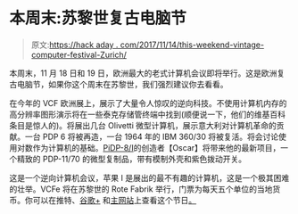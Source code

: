 # 本周末:苏黎世复古电脑节

> 原文:[https://hack aday . com/2017/11/14/this-weekend-vintage-computer-festival-Zurich/](https://hackaday.com/2017/11/14/this-weekend-vintage-computer-festival-zurich/)

本周末，11 月 18 日和 19 日，欧洲最大的老式计算机会议即将举行。这是欧洲复古电脑节，如果你这个周末在苏黎世，我们强烈建议你去看看。

在今年的 VCF 欧洲展上，展示了大量令人惊叹的逆向科技。不使用计算机内存的高分辨率图形演示将在一些泰克存储管终端中找到(顺便说一下，他们的维基百科条目是惊人的)。将展出几台 Olivetti 微型计算机，展示意大利对计算机革命的贡献。一台 PDP 6 将被再造，一台 1964 年的 IBM 360/30 将被复活。将会讨论使用对数作为计算机的基础。[PiDP-8/I](http://obsolescence.wixsite.com/obsolescence/pidp-8)的创造者【Oscar】将带来他的最新项目，一个精致的 PDP-11/70 的微型复制品，带有模制外壳和紫色拨动开关。

这是一个逆向计算机会议，苹果 I 是展出的最不有趣的计算机，这是一个极其困难的壮举。VCFe 将在苏黎世的 Rote Fabrik 举行，门票为每天五个单位的当地货币。你可以在推特、[谷歌+](https://plus.google.com/+VCFeSwitzerland) 和[主网站](http://www.vcfe.ch/doku.php)上查看这个节日[。](https://twitter.com/VCFe_CH)
